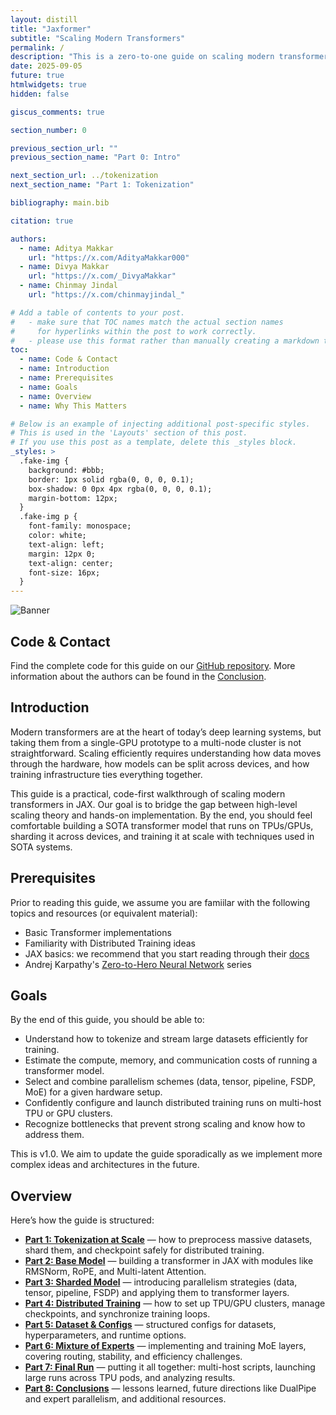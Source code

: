 ```yaml
---
layout: distill
title: "Jaxformer"
subtitle: "Scaling Modern Transformers"
permalink: /
description: "This is a zero-to-one guide on scaling modern transformers with n-dimensional parallelism. Transformers have driven much of the deep learning revolution, yet no practical guide reflects SOTA architectures and the complexities of large-scale language modelling. While excellent resources such as DeepMind’s \"How to Scale Your Model\" and HuggingFace’s \"Ultra Scale Playbook\" exist, a gap remains between theory and end-to-end implementation. We aim to bridge that gap by showing you how to scale a model from scratch (in Jax, with code) to current standards."
date: 2025-09-05
future: true
htmlwidgets: true
hidden: false

giscus_comments: true

section_number: 0

previous_section_url: ""
previous_section_name: "Part 0: Intro"

next_section_url: ../tokenization
next_section_name: "Part 1: Tokenization"

bibliography: main.bib

citation: true

authors:
  - name: Aditya Makkar
    url: "https://x.com/AdityaMakkar000"
  - name: Divya Makkar
    url: "https://x.com/_DivyaMakkar"
  - name: Chinmay Jindal
    url: "https://x.com/chinmayjindal_"

# Add a table of contents to your post.
#   - make sure that TOC names match the actual section names
#     for hyperlinks within the post to work correctly.
#   - please use this format rather than manually creating a markdown table of contents.
toc:
  - name: Code & Contact
  - name: Introduction
  - name: Prerequisites
  - name: Goals
  - name: Overview
  - name: Why This Matters

# Below is an example of injecting additional post-specific styles.
# This is used in the 'Layouts' section of this post.
# If you use this post as a template, delete this _styles block.
_styles: >
  .fake-img {
    background: #bbb;
    border: 1px solid rgba(0, 0, 0, 0.1);
    box-shadow: 0 0px 4px rgba(0, 0, 0, 0.1);
    margin-bottom: 12px;
  }
  .fake-img p {
    font-family: monospace;
    color: white;
    text-align: left;
    margin: 12px 0;
    text-align: center;
    font-size: 16px;
  }
---
```


<img id="banner"
     class="img-fluid"
     alt="Banner"
     src="{{ 'assets/img/banner-light.png' | relative_url }}"
     data-light-src="{{ 'assets/img/banner.png' | relative_url }}"
     data-dark-src="{{ 'assets/img/banner-light.png' | relative_url }}" />

<script>
  document.addEventListener('DOMContentLoaded', () => {
    const btn = document.getElementById('light-toggle');
    const banner = document.getElementById('banner');

    function swapBanner() {
      const isDark = document.documentElement.getAttribute('data-theme') === 'dark';
      banner.src = isDark ? banner.dataset.darkSrc : banner.dataset.lightSrc;
    }

    swapBanner();

    btn.addEventListener('click', () => requestAnimationFrame(swapBanner));
  });
</script>

## Code & Contact

Find the complete code for this guide on our [GitHub repository](https://github.com/divyamakkar0/Jaxformer).
More information about the authors can be found in the [Conclusion](https://jaxformer.com/conclusion).

## Introduction

Modern transformers are at the heart of today’s deep learning systems, but taking them from a single-GPU prototype to a multi-node cluster is not straightforward. Scaling efficiently requires understanding how data moves through the hardware, how models can be split across devices, and how training infrastructure ties everything together.

This guide is a practical, code-first walkthrough of scaling modern transformers in JAX. Our goal is to bridge the gap between high-level scaling theory and hands-on implementation. By the end, you should feel comfortable building a SOTA transformer model that runs on TPUs/GPUs, sharding it across devices, and training it at scale with techniques used in SOTA systems.

## Prerequisites

Prior to reading this guide, we assume you are famiilar with the following topics and resources (or equivalent material):

- Basic Transformer implementations
- Familiarity with Distributed Training ideas
- JAX basics: we recommend that you start reading through their [docs](https://docs.jax.dev/en/latest/)
- Andrej Karpathy's [Zero-to-Hero Neural Network](https://www.youtube.com/playlist?list=PLAqhIrjkxbuWI23v9cThsA9GvCAUhRvKZ) series

## Goals

By the end of this guide, you should be able to:

- Understand how to tokenize and stream large datasets efficiently for training.
- Estimate the compute, memory, and communication costs of running a transformer model.
- Select and combine parallelism schemes (data, tensor, pipeline, FSDP, MoE) for a given hardware setup.
- Confidently configure and launch distributed training runs on multi-host TPU or GPU clusters.
- Recognize bottlenecks that prevent strong scaling and know how to address them.

This is v1.0. We aim to update the guide sporadically as we implement more complex ideas and architectures in the future.

## Overview

Here’s how the guide is structured:

- **[Part 1: Tokenization at Scale](tokenization)** — how to preprocess massive datasets, shard them, and checkpoint safely for distributed training.
- **[Part 2: Base Model](base_model)** — building a transformer in JAX with modules like RMSNorm, RoPE, and Multi-latent Attention.
- **[Part 3: Sharded Model](sharded)** — introducing parallelism strategies (data, tensor, pipeline, FSDP) and applying them to transformer layers.
- **[Part 4: Distributed Training](distributed_training)** — how to set up TPU/GPU clusters, manage checkpoints, and synchronize training loops.
- **[Part 5: Dataset & Configs](dataset_class)** — structured configs for datasets, hyperparameters, and runtime options.
- **[Part 6: Mixture of Experts](moe)** — implementing and training MoE layers, covering routing, stability, and efficiency challenges.
- **[Part 7: Final Run](final_run)** — putting it all together: multi-host scripts, launching large runs across TPU pods, and analyzing results.
- **[Part 8: Conclusions](conclusion)** — lessons learned, future directions like DualPipe and expert parallelism, and additional resources.
